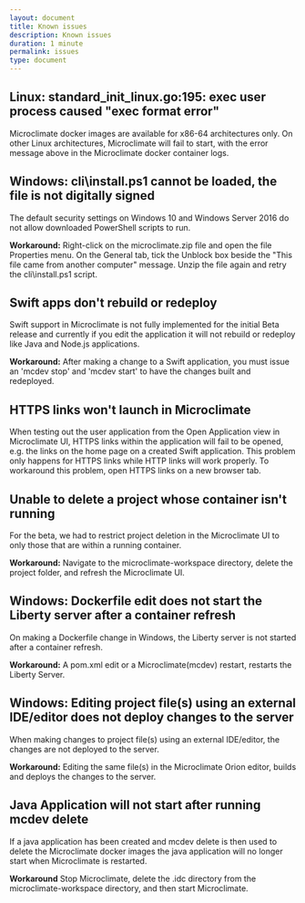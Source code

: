 ```yaml
---
layout: document
title: Known issues
description: Known issues
duration: 1 minute
permalink: issues
type: document
---
```


## Linux: standard_init_linux.go:195: exec user process caused "exec format error"

Microclimate docker images are available for x86-64 architectures only. On other Linux architectures, Microclimate will fail to start, with the error message above in the Microclimate docker container logs.

## Windows: cli\install.ps1 cannot be loaded, the file is not digitally signed

The default security settings on Windows 10 and Windows Server 2016 do not allow downloaded PowerShell scripts to run.

**Workaround:** Right-click on the microclimate.zip file and open the file Properties menu. On the General tab, tick the Unblock box beside the "This file came from another computer" message. Unzip the file again and retry the cli\install.ps1 script.

## Swift apps don't rebuild or redeploy

Swift support in Microclimate is not fully implemented for the initial Beta release and currently if you edit the application it will not rebuild or redeploy like Java and Node.js applications.

**Workaround:** After making a change to a Swift application, you must issue an 'mcdev stop' and 'mcdev start' to have the changes built and redeployed.

## HTTPS links won't launch in Microclimate

When testing out the user application from the Open Application view in Microclimate UI, HTTPS links within the application will fail to be opened, e.g. the links on the home page on a created Swift application. This problem only happens for HTTPS links while HTTP links will work properly. To workaround this problem, open HTTPS links on a new browser tab.

## Unable to delete a project whose container isn't running

For the beta, we had to restrict project deletion in the Microclimate UI to only those that are within a running container.

**Workaround:** Navigate to the microclimate-workspace directory, delete the project folder, and refresh the Microclimate UI.

## Windows: Dockerfile edit does not start the Liberty server after a container refresh

On making a Dockerfile change in Windows, the Liberty server is not started after a container refresh.

**Workaround:** A pom.xml edit or a Microclimate(mcdev) restart, restarts the Liberty Server.

## Windows: Editing project file(s) using an external IDE/editor does not deploy changes to the server

When making changes to project file(s) using an external IDE/editor, the changes are not deployed to the server. 

**Workaround:** Editing the same file(s) in the Microclimate Orion editor, builds and deploys the changes to the server.

## Java Application will not start after running mcdev delete

If a java application has been created and mcdev delete is then used to delete the Microclimate docker images the java application will no longer start when Microclimate is restarted.

**Workaround** Stop Microclimate, delete the .idc directory from the microclimate-workspace directory, and then start Microclimate.
